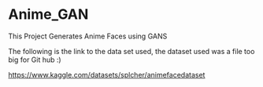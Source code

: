 # Anime_GAN
This Project Generates Anime Faces using GANS

The following is the link to the data set used, the dataset used was a file too big for Git hub :)

https://www.kaggle.com/datasets/splcher/animefacedataset
